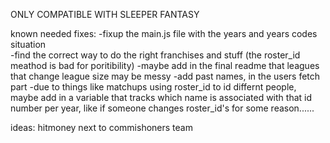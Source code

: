 ONLY COMPATIBLE WITH SLEEPER FANTASY





known needed fixes:
    -fixup the main.js file with the years and years codes situation\
    -find the correct way to do the right franchises and stuff (the roster_id meathod is bad for poritibility)
    -maybe add in the final readme that leagues that change league size may be messy
    -add past names, in the users fetch part
    -due to things like matchups using roster_id to id differnt people, maybe add in a variable that tracks which name is associated with that id number per year, like if someone changes roster_id's for some reason......


ideas:
    hitmoney next to commishoners team
